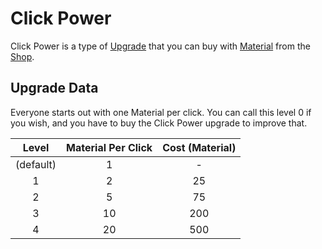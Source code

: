 # Click Power
Click Power is a type of [Upgrade](/upgrades/) that you can buy with 
[Material](/game/material.md) from the [Shop](/game/shop.md).

## Upgrade Data

Everyone starts out with one Material per click. You can call this level 0 if you wish,
and you have to buy the Click Power upgrade to improve that.

|  Level  | Material Per Click | Cost (Material) |
|:-------:|:------------------:|:---------------:|
|(default)|          1         |        -        |
|    1    |          2         |        25       |
|    2    |          5         |        75       |
|    3    |         10         |       200       |
|    4    |         20         |       500       |
